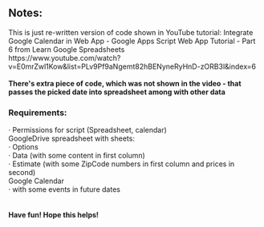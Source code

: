 <h2>Notes:</h2>
This is just re-written version of code shown in YouTube tutorial: Integrate Google Calendar in Web App - Google Apps Script Web App Tutorial - Part 6 from Learn Google Spreadsheets<br>
https://www.youtube.com/watch?v=E0mrZwl1Kow&list=PLv9Pf9aNgemt82hBENyneRyHnD-zORB3l&index=6
<br><br>
<b>There's extra piece of code, which was not shown in the video - that passes the picked date into spreadsheet among with other data</b>

<h3>Requirements:</h3>
· Permissions for script (Spreadsheet, calendar)<br>
GoogleDrive spreadsheet with sheets:<br>
· Options<br>
· Data (with some content in first column)<br>
· Estimate (with some ZipCode numbers in first column and prices in second)<br>
Google Calendar<br>
· with some events in future dates<br>
<br><br>
<b> Have fun! Hope this helps! </b>
